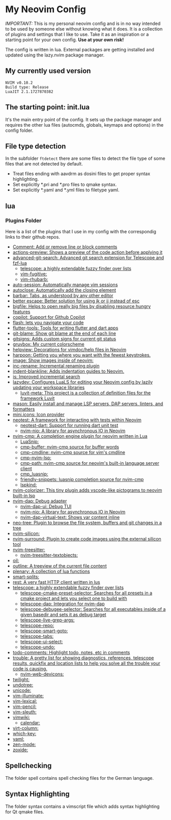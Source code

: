 # My Neovim Config

*IMPORTANT:* This is my personal neovim config and is in no way intended to be
used by someone else without knowing what it does. 
It is a collection of plugins and settings that I like to use. Take it as an
inspiration or a starting point for your own config.
**Use at your own risk!**

The config is written in lua. External packages are getting installed and updated
using the lazy.nvim package manager.

## My currently used version

```
NVIM v0.10.2
Build type: Release
LuaJIT 2.1.1727870382
```


## The starting point: init.lua

It's the main entry point of the config. It sets up the package manager and
requires the other lua files (autocmds, globals, keymaps and options) in the 
config folder.

## File type detection

In the subfolder `ftdetect` there are some files to detect the file type of some
files that are not detected by default.

- Treat files ending with aavdrm as dosini files to get proper syntax highlighting.
- Set explicitly *.pri and *.pro files to qmake syntax.
- Set explicitly *.yaml and *.yml files to filetype yaml.

## lua

### Plugins Folder

Here is a list of the plugins that I use in my config with the correspondig
links to their github repos.

- [Comment: Add or remove line or block comments](https://github.com/numToStr/Comment.nvim/)
- [actions-preview: Shows a preview of the code action before applying it](https://github.com/aznhe21/actions-preview.nvim)
- [advanced-git-search: Advanced git search extension for Telescope and fzf-lua](https://github.com/aaronhallaert/advanced-git-search.nvim)
  - [telescope: a highly extendable fuzzy finder over lists](https://github.com/nvim-telescope/telescope.nvim)
  - [vim-fugitive: ](https://github.com/tpope/vim-fugitive)
  - [vim-rhubarb: ](https://github.com/tpope/vim-rhubarb)
- [auto-session: Automatically manage vim sessions](https://github.com/rmagatti/auto-session)
- [autoclose: Automatically add the closing element](https://github.com/m4xshen/autoclose.nvim)
- [barbar: Tabs, as understood by any other editor](https://github.com/romgrk/barbar.nvim)
- [better escape: Better solution for using jk or jj instead of esc](https://github.com/max397574/better-escape.nvim) 
- [bigfile: Helps to open really big files by disabling resource hungry features](https://github.com/LunarVim/bigfile.nvim/)
- [copilot: Support for Github Copilot](https://github.com/zbirenbaum/copilot.lua/)
- [flash: lets you navigate your code](https://github.comfolke/flash.nvim/)
- [flutter-tools: Tools for writing flutter and dart apps](https://github.com/akinsho/flutter-tools.nvim/)
- [git-blame: Show git blame at the end of each line](https://github.com/f-person/git-blame.nvim/)
- [gitsigns: Adds custom signs for current git status](https://github.com/lewis6991/gitsigns.nvim)
- [gruvbox: My current colorscheme](https://github.com/ellisonleao/gruvbox.nvim/)
- [helpview: Decorations for vimdoc/help files in Neovim](https://github.com/OXY2DEV/helpview.nvim)
- [harpoon: Getting you where you want with the fewest keystrokes.](https://github.com/ThePrimeagen/harpoon)
- [image: Show images inside of neovim: ](https://github.com/3rd/image.nvim/)
- [inc-rename: Incremental renaming plugin](https://github.com/smjonas/inc-rename.nvim/)
- [indent-blankline: Adds indentation guides to Neovim.](https://github.com/lukas-reineke/indent-blankline.nvim/)
- [is: Improved incremental search](https://github.com/haya14busa/is.vim/)
- [lazydev: Configures LuaLS for editing your Neovim config by lazily updating your workspace libraries](https://github.com/folke/lazydev.nvim/)
  - [luvit-meta: This project is a collection of definition files for the framework Luvit](https://github.com/Bilal2453/luvit-meta/)
- [mason: Easily install and manage LSP servers, DAP servers, linters, and formatters](https://github.com/williamboman/mason.nvim)
- [mini.icons: Icon provider](https://github.com/echasnovski/mini.icons)
- [neotest: A framework for interacting with tests within Neovim](https://github.com/nvim-neotest/neotest)
  - [neotest-dart: Support for running dart unit test](https://github.com/sidlatau/neotest-dart)
  - [nvim-nio: A library for asynchronous IO in Neovim](https://github.com/nvim-neotest/nvim-nio)
- [nvim-cmp: A completion engine plugin for neovim written in Lua](https://github.com/hrsh7th/nvim-cmp/)
  - [LuaSnip: ](https://github.com/L3MON4D3/LuaSnip)
  - [cmp-buffer: nvim-cmp source for buffer words](https://github.com/hrsh7th/cmp-buffer)
  - [cmp-cmdline: nvim-cmp source for vim's cmdline](https://github.com/hrsh7th/cmp-cmdline)
  - [cmp-nvim-lsp: ](https://github.com/hrsh7th/cmp-nvim-lsp)
  - [cmp-path: nvim-cmp source for neovim's built-in language server client](https://github.com/hrsh7th/cmp-path)
  - [cmp_luasnip: ](https://github.com/saadparwaiz1/cmp_luasnip)
  - [friendly-snippets: luasnip completion source for nvim-cmp](https://github.com/rafamadriz/friendly-snippets)
  - [lspkind: ](https://github.com/onsails/lspkind.nvim)
- [nvim-colorizer: This tiny plugin adds vscode-like pictograms to neovim built-in lsp](https://github.com/NvChad/nvim-colorizer.lua)
- [nvim-dap: Debug adapter](https://github.com/mfussenegger/nvim-dap)
  - [nvim-dap-ui: Debug TUI](https://github.com/rcarriga/nvim-dap-ui)
  - [nvim-nio: A library for asynchronous IO in Neovim](https://github.com/nvim-neotest/nvim-nio)
  - [nvim-dap-virtual-text: Shows var content inline](https://github.com/theHamsta/nvim-dap-virtual-text)
- [neo-tree: Plugin to browse the file system, buffers and git changes in a tree](https://github.com/nvim-neo-tree/neo-tree.nvim)
- [nvim-silicon: ](https://github.com/michaelrommel/nvim-silicon)
- [nvim-surround: Plugin to create code images using the external silicon tool](https://github.com/kylechui/nvim-surround)
- [nvim-treesitter: ](https://github.com/nvim-treesitter/nvim-treesitter)
  - [nvim-treesitter-textobjects: ](https://github.com/nvim-treesitter/nvim-treesitter-textobjects)
- [oil: ](https://github.com/stevearc/oil.nvim)
- [outline: A treeview of the current file content](https://github.com/hedyhli/outline.nvim)
- [plenary: A collection of lua functions](https://github.com/nvim-lua/plenary.nvim)
- [smart-splits: ](https://github.com/mrjones2014/smart-splits.nvim)
- [rest: A very fast HTTP client written in lus](https://github.com/rest-nvim/rest.nvim)
- [telescope: a highly extendable fuzzy finder over lists](https://github.com/nvim-telescope/telescope.nvim)
  - [telescope-cmake-preset-selector: Searches for all presets in a cmake project and lets you select one to build with](https://github.com/svenbergner/telescope-cmake-preset-selector)
  - [telescope-dap: Integration for nvim-dap](https://github.com/nvim-telescope/telescope-dap.nvim)
  - [telescope-debugee-selector: Searches for all executables inside of a given basedir and sets it as debug target](https://github.com/svenbergner/telescope-debugee-selector)
  - [telescope-live-grep-args: ](https://github.com/nvim-telescope/telescope-live-grep-args.nvim)
  - [telescope-repo: ](https://github.com/cljoly/telescope-repo.nvim)
  - [telescope-smart-goto: ](https://github.com/joshmedeski/telescope-smart-goto.nvim)
  - [telescope-tabs: ](https://github.com/LukasPietzschmann/telescope-tabs)
  - [telescope-ui-select: ](https://github.com/nvim-telescope/telescope-ui-select.nvim)
  - [telescope-undo: ](https://github.com/debugloop/telescope-undo.nvim)
- [todo-comments: Highlight todo, notes, etc in comments](https://github.com/folke/todo-comments.nvim)
- [trouble: A pretty list for showing diagnostics, references, telescope results, quickfix and location lists to help you solve all the trouble your code is causing.](https://github.com/folke/trouble.nvim)
  - [nvim-web-devicons: ](https://github.com/nvim-tree/nvim-web-devicons)
- [twilight: ](https://github.com/folke/twilight.nvim)
- [undotree: ](https://github.com/mbbill/undotree)
- [unicode: ](https://github.com/chrisbra/unicode.vim)
- [vim-illuminate: ](https://github.com/RRethy/vim-illuminate)
- [vim-lexical: ](https://github.com/preservim/vim-lexical)
- [vim-pencil: ](https://github.com/preservim/vim-pencil)
- [vim-sleuth: ](https://github.com/tpope/vim-sleuth)
- [vimwiki: ](https://github.com/vimwiki/vimwiki)
  - [calendar: ](https://github.com/mattn/calendar-vim)
- [virt-column: ](https://github.com/lukas-reineke/virt-column.nvim)
- [which-key: ](https://github.com/folke/which-key.nvim)
- [yaml: ](https://github.com/cuducos/yaml.nvim)
- [zen-mode: ](https://github.com/folke/zen-mode.nvim)
- [zoxide: ](https://github.com/nanotee/zoxide.vim)
 
## Spellchecking

The folder spell contains spell checking files for the German language.

## Syntax Highlighting

The folder syntax contains a vimscript file which adds syntax highlighting for
Qt qmake files.

